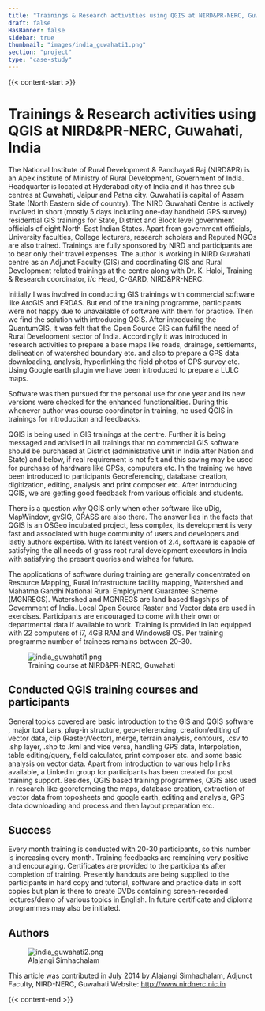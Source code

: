 ```yaml
---
title: "Trainings & Research activities using QGIS at NIRD&PR-NERC, Guwahati, India"
draft: false
HasBanner: false
sidebar: true
thumbnail: "images/india_guwahati1.png"
section: "project"
type: "case-study"
---
```

{{< content-start >}}

# Trainings & Research activities using QGIS at NIRD&PR-NERC, Guwahati, India

The National Institute of Rural Development & Panchayati Raj (NIRD&PR) is an Apex institute of Ministry of Rural Development, Government of India. Headquarter is located at Hyderabad city of India and it has three sub centres at Guwahati, Jaipur and Patna city. Guwahati is capital of Assam State (North Eastern side of country). The NIRD Guwahati Centre is actively involved in short (mostly 5 days including one-day handheld GPS survey) residential GIS trainings for State, District and Block level government officials of eight North-East Indian States. Apart from government officials, University faculties, College lecturers, research scholars and Reputed NGOs are also trained. Trainings are fully sponsored by NIRD and participants are to bear only their travel expenses. The author is working in NIRD Guwahati centre as an Adjunct Faculty (GIS) and coordinating GIS and Rural Development related trainings at the centre along with Dr. K. Haloi, Training & Research coordinator, i/c Head, C-GARD, NIRD&PR-NERC.

Initially I was involved in conducting GIS trainings with commercial software like ArcGIS and ERDAS. But end of the training programme, participants were not happy due to unavailable of software with them for practice. Then we find the solution with introducing QGIS. After introducing the QuantumGIS, it was felt that the Open Source GIS can fulfil the need of Rural Development sector of India. Accordingly it was introduced in research activities to prepare a base maps like roads, drainage, settlements, delineation of watershed boundary etc. and also to prepare a GPS data downloading, analysis, hyperlinking the field photos of GPS survey etc. Using Google earth plugin we have been introduced to prepare a LULC maps.

Software was then pursued for the personal use for one year and its new versions were checked for the enhanced functionalities. During this whenever author was course coordinator in training, he used QGIS in trainings for introduction and feedbacks.

QGIS is being used in GIS trainings at the centre. Further it is being messaged and advised in all trainings that no commercial GIS software should be purchased at District (administrative unit in India after Nation and State) and below, if real requirement is not felt and this saving may be used for purchase of hardware like GPSs, computers etc. In the training we have been introduced to participants Georeferencing, database creation, digitization, editing, analysis and print composer etc. After introducing QGIS, we are getting good feedback from various officials and students.

There is a question why QGIS only when other software like uDig, MapWindow, gvSIG, GRASS are also there. The answer lies in the facts that QGIS is an OSGeo incubated project, less complex, its development is very fast and associated with huge community of users and developers and lastly authors expertise. With its latest version of 2.4, software is capable of satisfying the all needs of grass root rural development executors in India with satisfying the present queries and wishes for future.

The applications of software during training are generally concentrated on Resource Mapping, Rural infrastructure facility mapping, Watershed and Mahatma Gandhi National Rural Employment Guarantee Scheme (MGNREGS). Watershed and MGNREGS are land based flagships of Government of India. Local Open Source Raster and Vector data are used in exercises. Participants are encouraged to come with their own or departmental data if available to work. Training is provided in lab equipped with 22 computers of i7, 4GB RAM and Windows8 OS. Per training programme number of trainees remains between 20-30.

<figure>
<img src="../images/india_guwahati1.png" class="align-left" alt="india_guwahati1.png" />
<figcaption>Training course at NIRD&amp;PR-NERC, Guwahati</figcaption>
</figure>

## Conducted QGIS training courses and participants

General topics covered are basic introduction to the GIS and QGIS software , major tool bars, plug-in structure, geo-referencing, creation/editing of vector data, clip (Raster/Vector), merge, terrain analysis, contours, .csv to .shp layer, .shp to .kml and vice versa, handling GPS data, Interpolation, table editing/query, field calculator, print composer etc. and some basic analysis on vector data. Apart from introduction to various help links available, a LinkedIn group for participants has been created for post training support. Besides, QGIS based training programmes, QGIS also used in research like georeferncing the maps, database creation, extraction of vector data from toposheets and google earth, editing and analysis, GPS data downloading and process and then layout preparation etc.

## Success

Every month training is conducted with 20-30 participants, so this number is increasing every month. Training feedbacks are remaining very positive and encouraging. Certificates are provided to the participants after completion of training. Presently handouts are being supplied to the participants in hard copy and tutorial, software and practice data in soft copies but plan is there to create DVDs containing screen-recorded lectures/demo of various topics in English. In future certificate and diploma programmes may also be initiated.

## Authors

<figure>
<img src="../images/india_guwahati2.png" class="align-left" alt="india_guwahati2.png" />
<figcaption>Alajangi Simhachalam</figcaption>
</figure>

This article was contributed in July 2014 by Alajangi Simhachalam, Adjunct Faculty, NIRD-NERC, Guwahati Website: <http://www.nirdnerc.nic.in>

{{< content-end >}}

